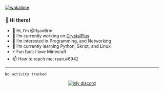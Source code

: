 [![wakatime](https://wakatime.com/badge/user/efbea6b8-0413-406e-acdb-c0a64ccf466a.svg)](https://wakatime.com/@efbea6b8-0413-406e-acdb-c0a64ccf466a)

### 👋 Hi there!

- 👋 Hi, I’m @RyanBrin
- 🔭 I’m currently working on [CrystalPlus](https://discord.gg/crystalplus)
- 👀 I’m interested in Programming, and Networking
- 🌱 I’m currently learning Python, Skript, and Linux
- ⚡ Fun fact: I love Minecraft
- 📫 How to reach me: ryan.#6942

---


<!--START_SECTION:waka-->

```text
No activity tracked
```

<!--END_SECTION:waka-->



<p align="center">
    <a href="https://discord.com/users/852979622709690438"">
        <img alt="My discord" src="https://lanyard.cnrad.dev/api/852979622709690438?hideBadges=false&hideStatus=false">
    </a>
</p>

<div align="center">
